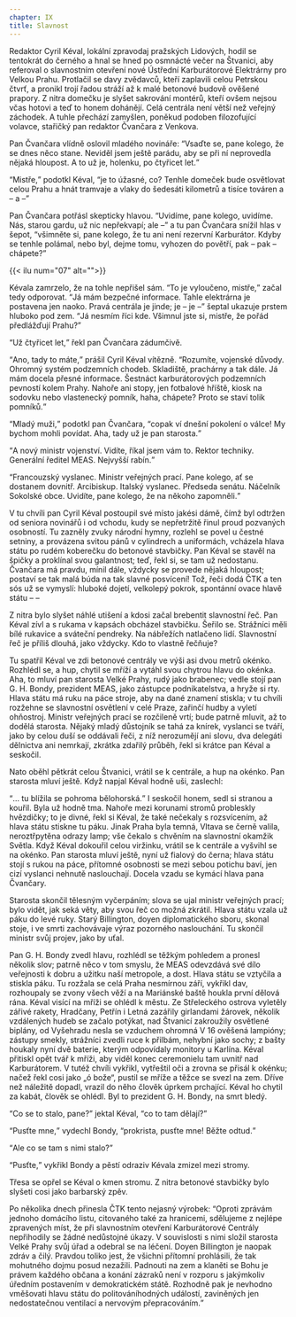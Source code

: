 ```yaml
---
chapter: IX
title: Slavnost
---
```


Redaktor Cyril Kéval, lokální zpravodaj pražských Lidových, hodil se tentokrát do černého a hnal se hned po osmnácté večer na Štvanici, aby referoval o slavnostním otevření nové Ústřední Karburátorové Elektrárny pro Velkou Prahu.
Protlačil se davy zvědavců, kteří zaplavili celou Petrskou čtvrť, a pronikl trojí řadou stráží až k malé betonové budově ověšené prapory.
Z nitra domečku je slyšet sakrování montérů, kteří ovšem nejsou včas hotovi a teď to honem dohánějí.
Celá centrála není větší než veřejný záchodek.
A tuhle přechází zamyšlen, poněkud podoben filozofující volavce, stařičký pan redaktor Čvančara z Venkova.

Pan Čvančara vlídně oslovil mladého novináře:
<q>Vsaďte se, pane kolego, že se dnes něco stane.
Neviděl jsem ještě parádu, aby se při ní neprovedla nějaká hloupost.
A to už je, holenku, po čtyřicet let.</q>

<q>Mistře,</q> podotkl Kéval, <q>je to úžasné, co?
Tenhle domeček bude osvětlovat celou Prahu a hnát tramvaje a vlaky do šedesáti kilometrů a tisíce továren a – a –</q>

Pan Čvančara potřásl skepticky hlavou.
<q>Uvidíme, pane kolego, uvidíme.
Nás, starou gardu, už nic nepřekvapí; ale –</q>
a tu pan Čvančara snížil hlas v šepot, <q>všimněte si, pane kolego, že tu ani není rezervní Karburátor.
Kdyby se tenhle polámal, nebo byl, dejme tomu, vyhozen do povětří, pak – pak –
chápete?</q>

{{< ilu num="07" alt="">}}

Kévala zamrzelo, že na tohle nepřišel sám.
<q>To je vyloučeno, mistře,</q> začal tedy odporovat.
<q>Já mám bezpečné informace.
Tahle elektrárna je postavena jen naoko.
Pravá centrála je jinde; je – je –</q>
šeptal ukazuje prstem hluboko pod zem.
<q>Já nesmím říci kde.
Všimnul jste si, mistře, že pořád předlážďují Prahu?</q>

<q>Už čtyřicet let,</q> řekl pan Čvančara zádumčivě.

<q>Ano, tady to máte,</q> prášil Cyril Kéval vítězně.
<q>Rozumíte, vojenské důvody.
Ohromný systém podzemních chodeb.
Skladiště, prachárny a tak dále.
Já mám docela přesné informace.
Šestnáct karburátorových podzemních pevností kolem Prahy.
Nahoře ani stopy, jen fotbalové hříště, kiosk na sodovku nebo vlastenecký pomník, haha, chápete?
Proto se staví tolik pomníků.</q>

<q>Mladý muži,</q> podotkl pan Čvančara, <q>copak ví dnešní pokolení o válce!
My bychom mohli povídat.
Aha, tady už je pan starosta.</q>

<q>A nový ministr vojenství.
Vidíte, říkal jsem vám to.
Rektor techniky.
Generální ředitel MEAS. Nejvyšší rabín.</q>

<q>Francouzský vyslanec.
Ministr veřejných prací.
Pane kolego, ať se dostanem dovnitř.
Arcibiskup.
Italský vyslanec.
Předseda senátu.
Náčelník Sokolské obce.
Uvidíte, pane kolego, že na někoho zapomněli.</q>

V tu chvíli pan Cyril Kéval postoupil své místo jakési dámě, čímž byl odtržen od seniora novinářů i od vchodu, kudy se nepřetržitě řinul proud pozvaných osobností.
Tu zazněly zvuky národní hymny, rozlehl se povel u čestné setniny, a provázena svitou pánů v cylindrech a uniformách, vcházela hlava státu po rudém koberečku do betonové stavbičky.
Pan Kéval se stavěl na špičky a proklínal svou galantnost; teď, řekl si, se tam už nedostanu.
Čvančara má pravdu, mínil dále, vždycky se provede nějaká hloupost; postaví se tak malá búda na tak slavné posvícení!
Tož, řeči dodá ČTK a ten sós už se vymyslí: hluboké dojetí, velkolepý pokrok, spontánní ovace hlavě státu – –

Z nitra bylo slyšet náhlé utišení a kdosi začal brebentit slavnostní řeč.
Pan Kéval zívl a s rukama v kapsách obcházel stavbičku.
Šeřilo se.
Strážníci měli bílé rukavice a sváteční pendreky.
Na nábřežích natlačeno lidí.
Slavnostní řeč je příliš dlouhá, jako vždycky.
Kdo to vlastně řečňuje?

Tu spatřil Kéval ve zdi betonové centrály ve výši asi dvou metrů okénko.
Rozhlédl se, a hup, chytil se mříží a vytáhl svou chytrou hlavu do okénka.
Aha, to mluví pan starosta Velké Prahy, rudý jako brabenec; vedle stojí pan G. H. Bondy, prezident MEAS, jako zástupce podnikatelstva, a hryže si rty.
Hlava státu má ruku na páce stroje, aby na dané znamení stiskla; v tu chvíli rozžehne se slavnostní osvětlení v celé Praze, zařinčí hudby a vyletí ohňostroj.
Ministr veřejných prací se rozčileně vrtí; bude patrně mluvit, až to dodělá starosta.
Nějaký mladý důstojník se tahá za knírek, vyslanci se tváří, jako by celou duší se oddávali řeči, z níž nerozumějí ani slovu, dva delegáti dělnictva ani nemrkají, zkrátka zdařilý průběh, řekl si krátce pan Kéval a seskočil.

Nato oběhl pětkrát celou Štvanici, vrátil se k centrále, a hup na okénko.
Pan starosta mluví ještě.
Když napjal Kéval hodně uši, zaslechl:

<q>… tu blížila se pohroma bělohorská.</q>
I seskočil honem, sedl si stranou a kouřil.
Byla už hodně tma.
Nahoře mezi korunami stromů probleskly hvězdičky; to je divné, řekl si Kéval, že také nečekaly s rozsvícením, až hlava státu stiskne tu páku.
Jinak Praha byla temná, Vltava se černě valila, neroztřpytěna odrazy lamp; vše čekalo s chvěním na slavnostní okamžik Světla.
Když Kéval dokouřil celou viržinku, vrátil se k centrále a vyšvihl se na okénko.
Pan starosta mluví ještě, nyní už fialový do černa; hlava státu stojí s rukou na páce, přítomné osobnosti se mezi sebou potichu baví, jen cizí vyslanci nehnutě naslouchají.
Docela vzadu se kymácí hlava pana Čvančary.

Starosta skončil tělesným vyčerpáním; slova se ujal ministr veřejných prací; bylo vidět, jak seká věty, aby svou řeč co možná zkrátil.
Hlava státu vzala už páku do levé ruky.
Starý Billington, doyen diplomatického sboru, skonal stoje, i ve smrti zachovávaje výraz pozorného naslouchání.
Tu skončil ministr svůj projev, jako by uťal.

Pan G. H. Bondy zvedl hlavu, rozhlédl se těžkým pohledem a pronesl několik slov; patrně něco v tom smyslu, že MEAS odevzdává své dílo veřejnosti k dobru a užitku naší metropole, a dost.
Hlava státu se vztyčila a stiskla páku.
Tu rozžala se celá Praha nesmírnou září, vykřikl dav, rozhoupaly se zvony všech věží a na Mariánské baště houkla první dělová rána.
Kéval visící na mříži se ohlédl k městu.
Ze Střeleckého ostrova vyletěly zářivé rakety, Hradčany, Petřín i Letná zazářily girlandami žárovek, několik vzdálených hudeb se začalo potýkat, nad Štvanicí zakroužily osvětlené biplány, od Vyšehradu nesla se vzduchem ohromná V 16 ověšená lampióny; zástupy smekly, strážníci zvedli ruce k přilbám, nehybní jako sochy; z bašty houkaly nyní dvě baterie, kterým odpovídaly monitory u Karlína.
Kéval přitiskl opět tvář k mříži, aby viděl konec ceremonielu tam uvnitř nad Karburátorem.
V tutéž chvíli vykřikl, vytřeštil oči a zrovna se přisál k okénku; načež řekl cosi jako „ó bože“, pustil se mříže a těžce se svezl na zem.
Dříve než náležitě dopadl, vrazil do něho člověk úprkem prchající.
Kéval ho chytil za kabát, člověk se ohlédl.
Byl to prezident G. H. Bondy, na smrt bledý.

<q>Co se to stalo, pane?</q>
jektal Kéval, <q>co to tam dělají?</q>

<q>Pusťte mne,</q> vydechl Bondy, <q>prokrista, pusťte mne!
Běžte odtud.</q>

<q>Ale co se tam s nimi stalo?</q>

<q>Pusťte,</q> vykřikl Bondy a pěstí odraziv Kévala zmizel mezi stromy.

Třesa se opřel se Kéval o kmen stromu.
Z nitra betonové stavbičky bylo slyšeti cosi jako barbarský zpěv.

Po několika dnech přinesla ČTK tento nejasný výrobek:
<q>Oproti zprávám jednoho domácího listu, citovaného také za hranicemi, sdělujeme z nejlépe zpravených míst, že při slavnostním otevření Karburátorové Centrály nepřihodily se žádné nedůstojné úkazy.
V souvislosti s nimi složil starosta Velké Prahy svůj úřad a odebral se na léčení.
Doyen Billington je naopak zdráv a čilý.
Pravdou toliko jest, že všichni přítomní prohlásili, že tak mohutného dojmu posud nezažili.
Padnouti na zem a klaněti se Bohu je právem každého občana a konání zázraků není v rozporu s jakýmkoliv úředním postavením v demokratickém státě.
Rozhodně pak je nevhodno vměšovati hlavu státu do politováníhodných událostí, zaviněných jen nedostatečnou ventilací a nervovým přepracováním.</q>
